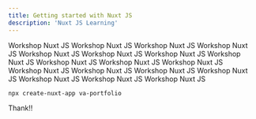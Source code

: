 ```yaml
---
title: Getting started with Nuxt JS
description: 'Nuxt JS Learning'
---
```


Workshop Nuxt JS Workshop Nuxt JS Workshop Nuxt JS Workshop Nuxt JS Workshop Nuxt JS Workshop Nuxt JS Workshop Nuxt JS Workshop Nuxt JS Workshop Nuxt JS Workshop Nuxt JS Workshop Nuxt JS Workshop Nuxt JS Workshop Nuxt JS Workshop Nuxt JS Workshop Nuxt JS Workshop Nuxt JS Workshop Nuxt JS Workshop Nuxt JS

```
npx create-nuxt-app va-portfolio
```

Thank!!